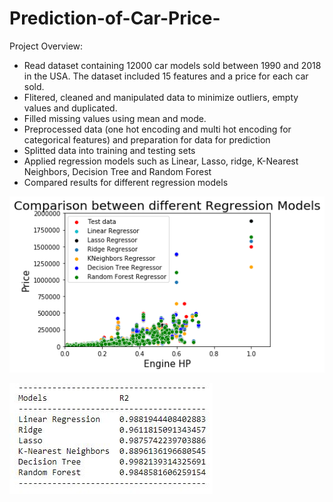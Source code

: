 # Prediction-of-Car-Price-

Project Overview: 
* Read dataset containing 12000 car models sold between 1990 and 2018 in the USA. The dataset included 15 features and a price for each car sold. 
* Flitered, cleaned and manipulated data to minimize outliers, empty values and duplicated.
* Filled missing values using mean and mode.
* Preprocessed data (one hot encoding and multi hot encoding for categorical features) and preparation for data for prediction
* Splitted data into training and testing sets
* Applied regression models such as Linear, Lasso, ridge, K-Nearest Neighbors, Decision Tree and Random Forest
* Compared results for different regression models 



![alt text](https://github.com/sijujusi/Prediction-of-Car-Price-/blob/main/modelcomparison_test.png)

![alt text](https://github.com/sijujusi/Prediction-of-Car-Price-/blob/main/Table.JPG)

